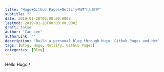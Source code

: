 ```yaml
---
title: "Hugo+Github Pages+Netlify搭建个人博客"
subtitle: ""
date: 2019-01-28T00:00:00.000Z
lastmod: 2019-01-28T00:00:00.000Z
draft: false
author: "Ian Lee"
authorLink: ""
description: "Build a personal blog through Hugo, Github Pages and Netlify."
tags: [Blog, Hugo, Netlify, Github Pages]
categories: [Blog]
---
```


<!--more-->
Hello Hugo！

